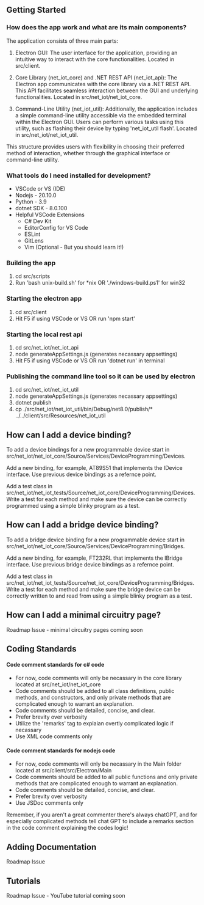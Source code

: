 ## Getting Started

### How does the app work and what are its main components?

The application consists of three main parts:

1. Electron GUI: The user interface for the application, providing an intuitive way to interact with the core functionalities. Located in src/client.

2. Core Library (net_iot_core) and .NET REST API (net_iot_api): The Electron app communicates with the core library via a .NET REST API. This API facilitates seamless interaction between the GUI and underlying functionalities. Located in src/net_iot/net_iot_core.

3. Command-Line Utility (net_iot_util): Additionally, the application includes a simple command-line utility accessible via the embedded terminal within the Electron GUI. Users can perform various tasks using this utility, such as flashing their device by typing 'net_iot_util flash'. Located in src/net_iot/net_iot_util.

This structure provides users with flexibility in choosing their preferred method of interaction, whether through the graphical interface or command-line utility.

### What tools do I need installed for development?
  - VSCode or VS (IDE)
  - Nodejs - 20.10.0
  - Python - 3.9
  - dotnet SDK - 8.0.100
  - Helpful VSCode Extensions
    - C# Dev Kit
    - EditorConfig for VS Code
    - ESLint
    - GitLens
    - Vim (Optional - But you should learn it!)

### Building the app
 1. cd src/scripts
 2. Run 'bash unix-build.sh' for *nix OR './windows-build.ps1' for win32

### Starting the electron app
 1. cd src/client
 2. Hit F5 if using VSCode or VS OR run 'npm start'

### Starting the local rest api
 1. cd src/net_iot/net_iot_api
 2. node generateAppSettings.js (generates necassary appsettings)
 3. Hit F5 if using VSCode or VS OR run 'dotnet run' in terminal

### Publishing the command line tool so it can be used by electron
 1. cd src/net_iot/net_iot_util
 2. node generateAppSettings.js (generates necassary appsettings)
 3. dotnet publish
 4. cp ./src/net_iot/net_iot_util/bin/Debug/net8.0/publish/* ../../client/src/Resources/net_iot_util


## How can I add a device binding?

To add a device bindings for a new programmable device start in src/net_iot/net_iot_core/Source/Services/DeviceProgramming/Devices.

Add a new binding, for example, AT89S51 that implements the IDevice interface. Use previous device bindings as a refernce point.

Add a test class in src/net_iot/net_iot_tests/Source/net_iot_core/DeviceProgramming/Devices. Write a test for each method and make sure the device can be correctly programmed using a simple blinky program as a test.

## How can I add a bridge device binding? 

To add a bridge device binding for a new programmable device start in src/net_iot/net_iot_core/Source/Services/DeviceProgramming/Bridges.

Add a new binding, for example, FT232RL that implements the IBridge interface. Use previous bridge device bindings as a refernce point.

Add a test class in src/net_iot/net_iot_tests/Source/net_iot_core/DeviceProgramming/Bridges. Write a test for each method and make sure the bridge device can be correctly written to and read from using a simple blinky program as a test.

## How can I add a minimal circuitry page? 

Roadmap Issue - minimal circuitry pages coming soon

## Coding Standards
#### Code comment standards for c# code
- For now, code comments will only be necassary in the core library located at src/net_iot/net_iot_core
- Code comments should be added to all class definitions, public methods, and constructors, and only private methods that are complicated enough to warrant an explanation.
- Code comments should be detailed, concise, and clear.
- Prefer brevity over verbosity
- Utilize the 'remarks' tag to explaian overtly complicated logic if necassary
- Use XML code comments only

#### Code comment standards for nodejs code
- For now, code comments will only be necassary in the Main folder located at src/client/src/Electron/Main
- Code comments should be added to all public functions and only private methods that are complicated enough to warrant an explanation.
- Code comments should be detailed, concise, and clear.
- Prefer brevity over verbosity
- Use JSDoc comments only

Remember, if you aren't a great commenter there's always chatGPT, and for especially complicated methods tell chat GPT to include a remarks section in the code comment explaining the codes logic!

## Adding Documentation

Roadmap Issue

## Tutorials

Roadmap Issue - YouTube tutorial coming soon
